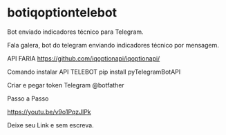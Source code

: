 # botiqoptiontelebot
Bot enviado indicadores técnico para Telegram. 


Fala galera, bot do telegram enviando indicadores técnico por mensagem.


API FARIA 
https://github.com/iqoptionapi/iqoptionapi/ 

Comando instalar API TELEBOT
pip install pyTelegramBotAPI

Criar e pegar token Telegram
@botfather


Passo a Passo

https://youtu.be/v9o1PqzJlPk

Deixe seu Link e sem escreva.
